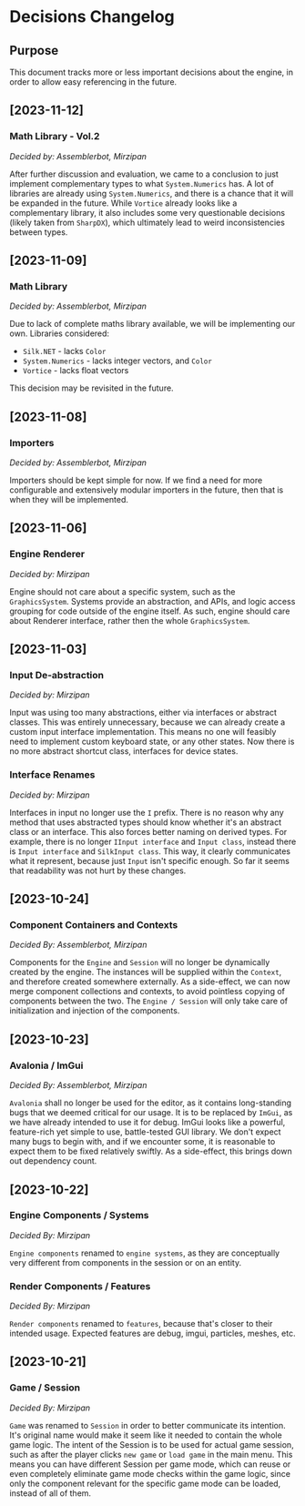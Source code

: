 ﻿# Decisions Changelog

## Purpose

This document tracks more or less important decisions about the engine, in order to allow easy referencing in the future.

## [2023-11-12]

### Math Library - Vol.2
*Decided by: Assemblerbot, Mirzipan*

After further discussion and evaluation, we came to a conclusion to just implement complementary types to what `System.Numerics` has.
A lot of libraries are already using `System.Numerics`, and there is a chance that it will be expanded in the future.
While `Vortice` already looks like a complementary library, it also includes some very questionable decisions (likely taken from `SharpDX`), which ultimately lead to weird inconsistencies between types. 

## [2023-11-09]

### Math Library
*Decided by: Assemblerbot, Mirzipan*

Due to lack of complete maths library available, we will be implementing our own.
Libraries considered:
* `Silk.NET` - lacks `Color`
* `System.Numerics` - lacks integer vectors, and `Color`
* `Vortice` - lacks float vectors

This decision may be revisited in the future.

## [2023-11-08]

### Importers
*Decided by: Assemblerbot, Mirzipan*

Importers should be kept simple for now.
If we find a need for more configurable and extensively modular importers in the future, then that is when they will be implemented.

## [2023-11-06]

### Engine Renderer
*Decided by: Mirzipan*

Engine should not care about a specific system, such as the `GraphicsSystem`. 
Systems provide an abstraction, and APIs, and logic access grouping for code outside of the engine itself.
As such, engine should care about Renderer interface, rather then the whole `GraphicsSystem`.

## [2023-11-03]

### Input De-abstraction
*Decided by: Mirzipan*

Input was using too many abstractions, either via interfaces or abstract classes.
This was entirely unnecessary, because we can already create a custom input interface implementation.
This means no one will feasibly need to implement custom keyboard state, or any other states.
Now there is no more abstract shortcut class, interfaces for device states.

### Interface Renames
*Decided by: Mirzipan*

Interfaces in input no longer use the `I` prefix.
There is no reason why any method that uses abstracted types should know whether it's an abstract class or an interface.
This also forces better naming on derived types.
For example, there is no longer `IInput interface` and `Input class`, instead there is `Input interface` and `SilkInput class`.
This way, it clearly communicates what it represent, because just `Input` isn't specific enough.
So far it seems that readability was not hurt by these changes.

## [2023-10-24]

### Component Containers and Contexts
*Decided By: Assemblerbot, Mirzipan*

Components for the `Engine` and `Session` will no longer be dynamically created by the engine.
The instances will be supplied within the `Context`, and therefore created somewhere externally.
As a side-effect, we can now merge component collections and contexts, to avoid pointless copying of components between the two.
The `Engine / Session` will only take care of initialization and injection of the components.

## [2023-10-23]

### Avalonia / ImGui
*Decided By: Assemblerbot, Mirzipan*

`Avalonia` shall no longer be used for the editor, as it contains long-standing bugs that we deemed critical for our usage.
It is to be replaced by `ImGui`, as we have already intended to use it for debug.
ImGui looks like a powerful, feature-rich yet simple to use, battle-tested GUI library.
We don't expect many bugs to begin with, and if we encounter some, it is reasonable to expect them to be fixed relatively swiftly.
As a side-effect, this brings down out dependency count.

## [2023-10-22]

### Engine Components / Systems
*Decided By: Mirzipan*

`Engine components` renamed to `engine systems`, as they are conceptually very different from components in the session or on an entity.

### Render Components / Features
*Decided By: Mirzipan*

`Render components` renamed to `features`, because that's closer to their intended usage. 
Expected features are debug, imgui, particles, meshes, etc.

## [2023-10-21]

### Game / Session
*Decided By: Mirzipan*

`Game` was renamed to `Session` in order to better communicate its intention.
It's original name would make it seem like it needed to contain the whole game logic.
The intent of the Session is to be used for actual game session, such as after the player clicks `new game` or `load game` in the main menu.
This means you can have different Session per game mode, which can reuse or even completely eliminate game mode checks within the game logic, since only the component relevant for the specific game mode can be loaded, instead of all of them.

